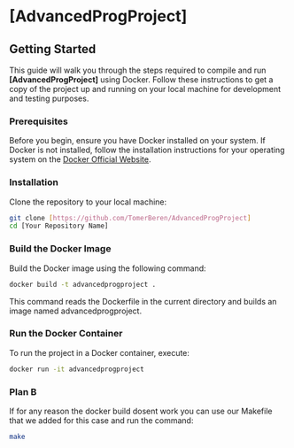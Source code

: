 # [AdvancedProgProject]

## Getting Started

This guide will walk you through the steps required to compile and run **[AdvancedProgProject]** using Docker. Follow these instructions to get a copy of the project up and running on your local machine for development and testing purposes.

### Prerequisites

Before you begin, ensure you have Docker installed on your system. If Docker is not installed, follow the installation instructions for your operating system on the [Docker Official Website](https://docs.docker.com/get-docker/).

### Installation

Clone the repository to your local machine:

```bash
git clone [https://github.com/TomerBeren/AdvancedProgProject]
cd [Your Repository Name]
```
### Build the Docker Image

Build the Docker image using the following command:

```bash
docker build -t advancedprogproject .
```
This command reads the Dockerfile in the current directory and builds an image named advancedprogproject.

### Run the Docker Container

To run the project in a Docker container, execute:

```bash
docker run -it advancedprogproject
```
### Plan B
If for any reason the docker build dosent work you can use our Makefile that we added for this case and run the command:

```bash
make
```
